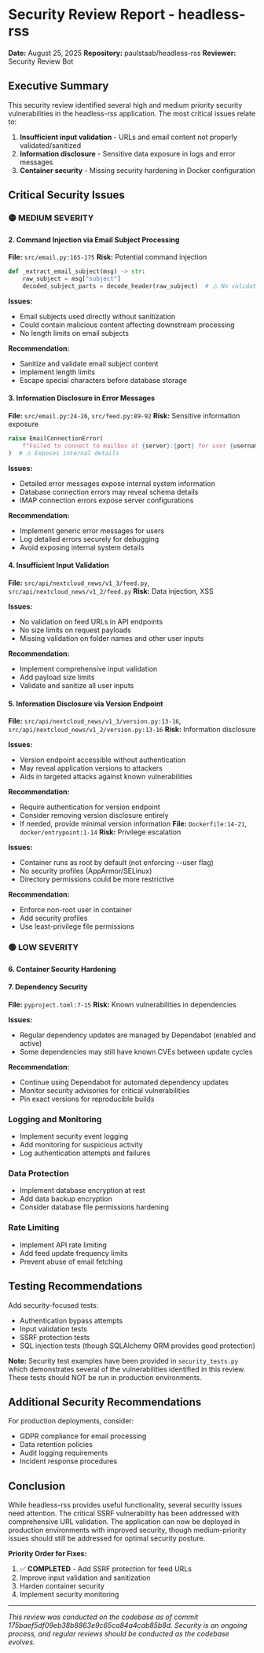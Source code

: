 # Security Review Report - headless-rss

**Date:** August 25, 2025
**Repository:** paulstaab/headless-rss
**Reviewer:** Security Review Bot

## Executive Summary

This security review identified several high and medium priority security vulnerabilities in the headless-rss application. The most critical issues relate to:

1. **Insufficient input validation** - URLs and email content not properly validated/sanitized
2. **Information disclosure** - Sensitive data exposure in logs and error messages
3. **Container security** - Missing security hardening in Docker configuration

## Critical Security Issues


### 🟡 **MEDIUM SEVERITY**

#### 2. Command Injection via Email Subject Processing
**File:** `src/email.py:165-175`
**Risk:** Potential command injection

```python
def _extract_email_subject(msg) -> str:
    raw_subject = msg["subject"]
    decoded_subject_parts = decode_header(raw_subject)  # ⚠️ No validation
```

**Issues:**
- Email subjects used directly without sanitization
- Could contain malicious content affecting downstream processing
- No length limits on email subjects

**Recommendation:**
- Sanitize and validate email subject content
- Implement length limits
- Escape special characters before database storage

#### 3. Information Disclosure in Error Messages
**File:** `src/email.py:24-26`, `src/feed.py:89-92`
**Risk:** Sensitive information exposure

```python
raise EmailConnectionError(
    f"Failed to connect to mailbox at {server}:{port} for user {username}: {e}"
)  # ⚠️ Exposes internal details
```

**Issues:**
- Detailed error messages expose internal system information
- Database connection errors may reveal schema details
- IMAP connection errors expose server configurations

**Recommendation:**
- Implement generic error messages for users
- Log detailed errors securely for debugging
- Avoid exposing internal system details

#### 4. Insufficient Input Validation
**File:** `src/api/nextcloud_news/v1_3/feed.py`, `src/api/nextcloud_news/v1_2/feed.py`
**Risk:** Data injection, XSS

**Issues:**
- No validation on feed URLs in API endpoints
- No size limits on request payloads
- Missing validation on folder names and other user inputs

**Recommendation:**
- Implement comprehensive input validation
- Add payload size limits
- Validate and sanitize all user inputs

#### 5. Information Disclosure via Version Endpoint
**File:** `src/api/nextcloud_news/v1_3/version.py:13-16`, `src/api/nextcloud_news/v1_2/version.py:13-16`
**Risk:** Information disclosure

**Issues:**
- Version endpoint accessible without authentication
- May reveal application versions to attackers
- Aids in targeted attacks against known vulnerabilities

**Recommendation:**
- Require authentication for version endpoint
- Consider removing version disclosure entirely
- If needed, provide minimal version information
**File:** `Dockerfile:14-21`, `docker/entrypoint:1-14`
**Risk:** Privilege escalation

**Issues:**
- Container runs as root by default (not enforcing --user flag)
- No security profiles (AppArmor/SELinux)
- Directory permissions could be more restrictive

**Recommendation:**
- Enforce non-root user in container
- Add security profiles
- Use least-privilege file permissions

### 🟢 **LOW SEVERITY**

#### 6. Container Security Hardening
#### 7. Dependency Security
**File:** `pyproject.toml:7-15`
**Risk:** Known vulnerabilities in dependencies

**Issues:**
- Regular dependency updates are managed by Dependabot (enabled and active)
- Some dependencies may still have known CVEs between update cycles

**Recommendation:**
- Continue using Dependabot for automated dependency updates
- Monitor security advisories for critical vulnerabilities
- Pin exact versions for reproducible builds

### Logging and Monitoring
- Implement security event logging
- Add monitoring for suspicious activity
- Log authentication attempts and failures

### Data Protection
- Implement database encryption at rest
- Add data backup encryption
- Consider database file permissions hardening

### Rate Limiting
- Implement API rate limiting
- Add feed update frequency limits
- Prevent abuse of email fetching

## Testing Recommendations

Add security-focused tests:
- Authentication bypass attempts
- Input validation tests
- SSRF protection tests
- SQL injection tests (though SQLAlchemy ORM provides good protection)

**Note:** Security test examples have been provided in `security_tests.py` which demonstrates several of the vulnerabilities identified in this review. These tests should NOT be run in production environments.

## Additional Security Recommendations

For production deployments, consider:
- GDPR compliance for email processing
- Data retention policies
- Audit logging requirements
- Incident response procedures

## Conclusion

While headless-rss provides useful functionality, several security issues need attention. The critical SSRF vulnerability has been addressed with comprehensive URL validation. The application can now be deployed in production environments with improved security, though medium-priority issues should still be addressed for optimal security posture.

**Priority Order for Fixes:**
1. ✅ **COMPLETED** - Add SSRF protection for feed URLs
2. Improve input validation and sanitization
3. Harden container security
4. Implement security monitoring

---

*This review was conducted on the codebase as of commit 175baef5df09eb38b8863e9c65ca84a4cab85b8d. Security is an ongoing process, and regular reviews should be conducted as the codebase evolves.*
